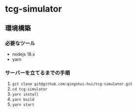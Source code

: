 # tcg-simulator

## 環境構築
### 必要なツール
- nodejs 18.x
- yarn

### サーバーを立てるまでの手順
1. `git clone git@github.com:qingshui-hui/tcg-simulator.git`
1. `cd tcg-simulator`
1. `yarn install`
1. `yarn build`
1. `yarn start`
